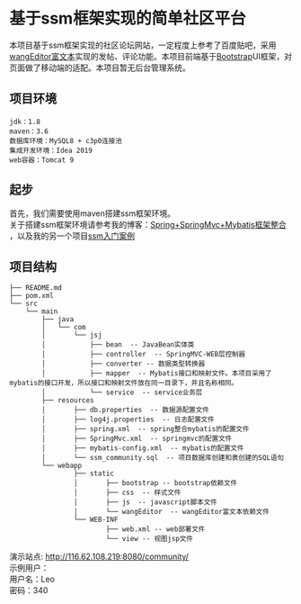 # 基于ssm框架实现的简单社区平台
本项目基于ssm框架实现的社区论坛网站，一定程度上参考了百度贴吧，采用[wangEditor富文本](http://www.wangeditor.com/)实现的发帖、评论功能。本项目前端基于[Bootstrap](https://v4.bootcss.com/)UI框架，对页面做了移动端的适配。本项目暂无后台管理系统。

## 项目环境
    jdk：1.8
    maven：3.6
    数据库环境：MySQL8 + c3p0连接池
    集成开发环境：Idea 2019
    web容器：Tomcat 9

## 起步
  首先，我们需要使用maven搭建ssm框架环境。<br/>
  关于搭建ssm框架环境请参考我的博客：[Spring+SpringMvc+Mybatis框架整合](https://www.cnblogs.com/LeoCoding/p/11571816.html)
  ，以及我的另一个项目[ssm入门案例](https://github.com/Lionel340/ssm)

## 项目结构
    ├── README.md
    ├── pom.xml
    └── src
        └── main
            ├── java
            │   └── com
            │       └── jsj
            │           ├── bean  -- JavaBean实体类
            │           ├── controller  -- SpringMVC-WEB层控制器
            │           ├── converter -- 数据类型转换器
            │           ├── mapper  -- Mybatis接口和映射文件。本项目采用了mybatis的接口开发，所以接口和映射文件放在同一目录下，并且名称相同。
            │           └── service  -- service业务层
            ├── resources
            │       ├── db.properties  -- 数据源配置文件
            │       ├── log4j.properties  -- 日志配置文件
            │       ├── spring.xml  -- spring整合mybatis的配置文件
            │       ├── SpringMvc.xml  -- springmvc的配置文件
            │       ├── mybatis-config.xml  -- mybatis的配置文件
            │       └── ssm_community.sql  -- 项目数据库创建和表创建的SQL语句
            └── webapp
                    ├── static 
                    │       ├── bootstrap -- bootstrap依赖文件
                    │       ├── css  -- 样式文件
                    │       ├── js  -- javascript脚本文件
                    │       └── wangEditor  -- wangEditor富文本依赖文件
                    └── WEB-INF
                            ├── web.xml -- web部署文件
                            └── view -- 视图jsp文件
演示站点: http://116.62.108.219:8080/community/ <br/>
示例用户：<br/>
用户名：Leo <br/>
密码：340 <br/>